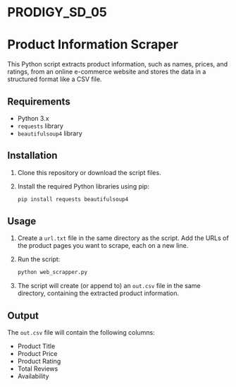 # PRODIGY_SD_05
# Product Information Scraper

This Python script extracts product information, such as names, prices, and ratings, from an online e-commerce website and stores the data in a structured format like a CSV file.

## Requirements

- Python 3.x
- `requests` library
- `beautifulsoup4` library

## Installation

1. Clone this repository or download the script files.

2. Install the required Python libraries using pip:
    ```bash
    pip install requests beautifulsoup4
    ```

## Usage

1. Create a `url.txt` file in the same directory as the script. Add the URLs of the product pages you want to scrape, each on a new line.

2. Run the script:
    ```bash
    python web_scrapper.py
    ```

3. The script will create (or append to) an `out.csv` file in the same directory, containing the extracted product information.

## Output

The `out.csv` file will contain the following columns:
- Product Title
- Product Price
- Product Rating
- Total Reviews
- Availability
